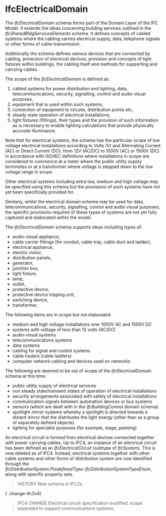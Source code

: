 IfcElectricalDomain
===================

The _IfcElectricalDomain_ schema forms part of the Domain Layer of the IFC Model. It extends the ideas concerning building services outlined in the _IfcSharedBldgServicesElements_ schema. It defines concepts of cabled systems where the cabling carries electrical supply, data, telephone signals or other forms of cable transmission.

Additionally the schema defines various devices that are connected by cabling, protection of electrical devices, provision and concepts of light fixtures within buildings, the cabling itself and methods for supporting and carrying cables.

The scope of the _IfcElectricalDomain_ is defined as:

1. cabled systems for power distribution and lighting, data, telecommunications, security, signalling, control and audio visual purposes,
2. equipment that is used within such systems,
3. connection of equipment to circuits, distribution points etc,
4. steady state operation of electrical installations,
5. light fixtures (fittings), their types and the provision of such information as is necessary to enable lighting calculations that provide physically accurate illuminance.

Note that for electrical systems, the schema has the particular scope of low voltage electrical installations according to Volts (V) and Alternating Current (AC) or Direct Current (DC), from 12V (AC/DC) to 1000V (AC) or 1500V (DC) in accordance with ISO/IEC definitions where installations in scope are considered to commence at a meter where the public utility supply terminates or at a transformer where voltage is stepped down to the low voltage range in scope.

Other electrical systems including extra low, medium and high voltage may be specified using this schema but the provisions of such systems have not yet been specifically provided for.

Similarly, whilst the electrical domain schema may be used for data, telecommunications, security, signalling, control and audio visual purposes, the specific provisions required of these types of systems are not yet fully captured and elaborated within the model.

The _IfcElectricalDomain_ schema supports ideas including types of:

* audio-visual appliance,
* cable carrier fittings (for conduit, cable tray, cable duct and ladder),
* electrical appliance,
* electric motor,
* distribution panels,
* generator,
* junction box,
* light fixture,
* lamp,
* outlet,
* protective device,
* protective device tripping unit,
* switching device,
* transformer,

The following items are in scope but not elaborated:

* medium and high voltage installations over 1000V AC and 1500V DC
* systems with voltage of less than 12 volts (AC/DC)
* audio-visual systems
* telecommunications systems
* data systems
* cabling for signal and control systems
* cable routers (cable ladders)
* computer network cabling and devices used on networks

The following are deemed to be out of scope of the _IfcElectricalDomain_ schema at this time:

* public utility supply of electrical services
* non steady state/transient states of operation of electrical installations
* security arrangements associated with safety of electrical installations
* communication signals between automation devices or bus systems
* sensors (which are dealt with in the _IfcBuildingControl_ domain schema)
* spotlight mirror systems whereby a spotlight is directed towards a distant mirror that the distributes the light energy (other than as a group of separately defined objects)
* lighting for specialist purposes (for example, stage, painting)

An electrical circuit is formed from electrical devices connected together with power carrying cables. Up to IFC4, an instance of an electrical circuit has been defined as an _IfcElectricalCircuit_ (subtype of _IfcSystem_). This is now deleted as of IFC4. Instead, electrical systems together with other cable systems and other forms of distribution system are now identified through the _IfcDistributionSystem.PredefinedType::IfcDistributionSystemTypeEnum_, along with specific property sets.

> HISTORY  New schema in IFC2x.

{ .change-ifc2x4}
> IFC4 CHANGE  Electrical circuit specification modified, scope expanded to support communications systems.
